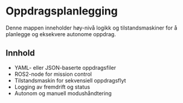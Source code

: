# Oppdragsplanlegging

Denne mappen inneholder høy-nivå logikk og tilstandsmaskiner for å planlegge og eksekvere autonome oppdrag.

## Innhold
- YAML- eller JSON-baserte oppdragsfiler
- ROS2-node for mission control
- Tilstandsmaskin for sekvensiell oppdragsflyt
- Logging av fremdrift og status
- Autonom og manuell modushåndtering
